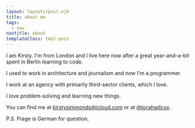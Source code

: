 ```yaml
---
layout: layouts/post.njk
title: about me
tags:
  - nav
navtitle: about
templateClass: tmpl-post
---
```


I am Kirsty. I'm from London and I live here now after a great year-and-a-bit spent in Berlin learning to code.

I used to work in architecture and journalism and now I'm a programmer.

I work at an agency with primarily third-sector clients, which I love.

I love problem-solving and learning new things.

You can find me at kirstysimmonds@icloud.com or at [@torahwilcox](https://twitter.com/torahwilcox).

P.S. Frage is German for question.
